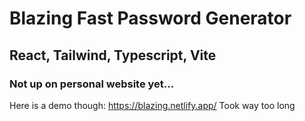 # Blazing Fast Password Generator

## React, Tailwind, Typescript, Vite

### Not up on personal website yet...

Here is a demo though: https://blazing.netlify.app/
Took way too long
